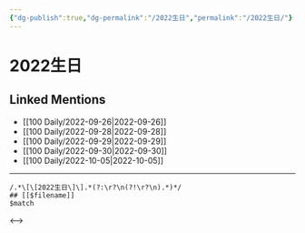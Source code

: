 ```yaml
---
{"dg-publish":true,"dg-permalink":"/2022生日","permalink":"/2022生日/"}
---
```


# 2022生日

## Linked Mentions
- [[100 Daily/2022-09-26\|2022-09-26]]
- [[100 Daily/2022-09-28\|2022-09-28]]
- [[100 Daily/2022-09-29\|2022-09-29]]
- [[100 Daily/2022-09-30\|2022-09-30]]
- [[100 Daily/2022-10-05\|2022-10-05]]


---

```expander
/.*\[\[2022生日\]\].*(?:\r?\n(?!\r?\n).*)*/
## [[$filename]]
$match
```

<-->
